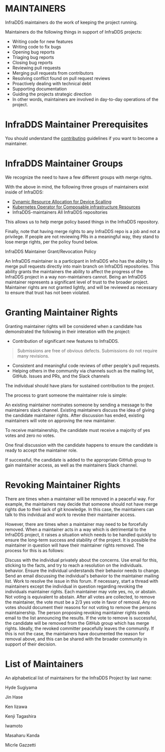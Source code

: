 # MAINTAINERS
InfraDDS maintainers do the work of keeping the project running.

Maintainers do the following things in support of InfraDDS projects:

- Writing code for new features
- Writing code to fix bugs
- Opening bug reports
- Triaging bug reports
- Closing bug reports
- Reviewing pull requests
- Merging pull requests from contributors
- Resolving conflict found on pull request reviews
- Proactively dealing with technical debt
- Supporting documentation
- Guiding the projects strategic direction
- In other words, maintainers are involved in day-to-day operations of the project.

# InfraDDS Maintainer Prerequisites
You should understand the [contributing](https://github.com/InfraDDS/composable-dra-driver/blob/main/CONTRIBUTING.md) guidelines if you want to become a maintainer.

# InfraDDS Maintainer Groups

We recognize the need to have a few different groups with merge rights. 

With the above in mind, the following three groups of maintainers exist inside of InfraDDS:

- [Dynamic Resource Allocation for Device Scalling](https://github.com/InfraDDS/composable-dra-driver)
- [Kubernetes Operator for Composable infrastructure Resources](https://github.com/InfraDDS/composable-resource-operator)
- InfraDDS-maintainers All InfraDDS repositories

This allows us to help merge policy based things in the InfraDDS repository. 

Finally, note that having merge rights to any InfraDDS repo is a job and not a privilege. If people are not reviewing PRs in a meaningful way, they stand to lose merge rights, per the policy found below.

InfraDDS Maintainer Grant/Revocation Policy

An InfraDDS maintainer is a participant in InfraDDS who has the ability to merge pull requests directly into main branch on InfraDDS repositories. This ability grants the maintainers the ability to affect the progress of the InfraDDS project in a way non-maintainers cannot. Being an InfraDDS maintainer represents a significant level of trust to the broader project. Maintainer rights are not granted lightly, and will be reviewed as necessary to ensure that trust has not been violated.

# Granting Maintainer Rights

Granting maintainer rights will be considered when a candidate has demonstrated the following in their interation with the project:

- Contribution of significant new features to InfraDDS.
> Submissions are free of obvious defects.
> Submissions do not require many revisions.
- Consistent and meaningful code reviews of other people's pull requests.
- Helping others in the community via channels such as the mailing list, GitHub. Issues and PRs, and the Slack channels

The individual should have plans for sustained contribution to the project.

The process to grant someone the maintainer role is simple:

An existing maintainer nominates someone by sending a message to the maintainers slack channel.
Existing maintainers discuss the idea of giving the candidate maintainer rights.
After discussion has ended, existing maintainers will vote on approving the new maintainer.

To receive maintainership, the candidate must receive a majority of yes votes and zero no votes.

One final discussion with the candidate happens to ensure the candidate is ready to accept the maintainer role.

If successful, the candidate is added to the appropriate GitHub group to gain maintainer access, as well as the maintainers Slack channel.

# Revoking Maintainer Rights

There are times when a maintainer will be removed in a peaceful way. For example, the maintainers may decide that someone should not have merge rights due to their lack of git knowledge. In this case, the maintainers can talk to this indvidual and work to revoke their maintainer access.

However, there are times when a maintainer may need to be forcefully removed. When a maintainer acts in a way which is detrimental to the InfraDDS project, it raises a situation which needs to be handled quickly to ensure the long-term success and stability of the project. It is possible the maintainer in question will have their maintainer rights removed. The process for this is as follows:

Discuss with the individual privately about the concerns. Use email for this, sticking to the facts, and try to reach a resolution on the individuals. behavior. Ensure the individual understands their behavior needs to change.
Send an email discussing the individual's behavior to the maintainer mailing list. Work to resolve the issue in this forum.
If necessary, start a thread with maintainers except the individual in question regarding revoking the individuals maintainer rights.
Each maintainer may vote yes, no, or abstain. Not voting is equivalent to abstain.
After all votes are collected, to remove the maintainer, the vote must be a 2/3 yes vote in favor of removal.
Any no votes should document their reasons for not voting to remove the persons maintainership.
The person proposing revoking maintainer rights sends email to the list announcing the results.
If the vote to remove is successful, the candidate will be removed from the GitHub group which has merge rights.
Ideally, the revoked committer peacefully leaves the community. If this is not the case, the maintainers have documented the reason for removal above, and this can be shared with the broader community in support of their decision.

# List of Maintainers 
An alphabetical list of maintainers for the InfraDDS Project by last name:

Hyde Sugiyama

Jin Hase

Ken Iizawa

Kenji Tagashira

Iwamoto

Masaharu Kanda

Micrle Gazzetti
